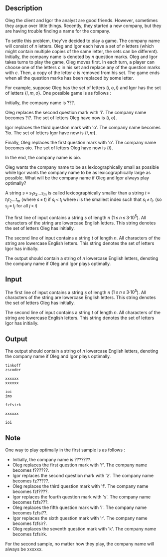 ## Description

<div><p>Oleg the client and Igor the analyst are good friends. However, sometimes they argue over little things. Recently, they started a new company, but they are having trouble finding a name for the company.</p><p>To settle this problem, they've decided to play a game. The company name will consist of <span class="tex-span"><i>n</i></span> letters. Oleg and Igor each have a set of <span class="tex-span"><i>n</i></span> letters (which might contain multiple copies of the same letter, the sets can be different). Initially, the company name is denoted by <span class="tex-span"><i>n</i></span> question marks. Oleg and Igor takes turns to play the game, Oleg moves first. In each turn, a player can choose one of the letters <span class="tex-span"><i>c</i></span> in his set and replace any of the question marks with <span class="tex-span"><i>c</i></span>. Then, a copy of the letter <span class="tex-span"><i>c</i></span> is removed from his set. The game ends when all the question marks has been replaced by some letter.</p><p>For example, suppose Oleg has the set of letters <span class="tex-span">{<i>i</i>, <i>o</i>, <i>i</i>}</span> and Igor has the set of letters <span class="tex-span">{<i>i</i>, <i>m</i>, <i>o</i>}</span>. One possible game is as follows :</p><p>Initially, the company name is <span class="tex-font-style-tt">???</span>.</p><p>Oleg replaces the second question mark with <span class="tex-font-style-tt">'i'</span>. The company name becomes <span class="tex-font-style-tt">?i?</span>. The set of letters Oleg have now is <span class="tex-span">{<i>i</i>, <i>o</i>}</span>.</p><p>Igor replaces the third question mark with <span class="tex-font-style-tt">'o'</span>. The company name becomes <span class="tex-font-style-tt">?io</span>. The set of letters Igor have now is <span class="tex-span">{<i>i</i>, <i>m</i>}</span>.</p><p>Finally, Oleg replaces the first question mark with <span class="tex-font-style-tt">'o'</span>. The company name becomes <span class="tex-font-style-tt">oio</span>. The set of letters Oleg have now is <span class="tex-span">{<i>i</i>}</span>.</p><p>In the end, the company name is <span class="tex-font-style-tt">oio</span>.</p><p>Oleg wants the company name to be as lexicographically small as possible while Igor wants the company name to be as lexicographically large as possible. What will be the company name if Oleg and Igor always play optimally?</p><p>A string <span class="tex-span"><i>s</i> = <i>s</i><sub class="lower-index">1</sub><i>s</i><sub class="lower-index">2</sub>...<i>s</i><sub class="lower-index"><i>m</i></sub></span> is called lexicographically smaller than a string <span class="tex-span"><i>t</i> = <i>t</i><sub class="lower-index">1</sub><i>t</i><sub class="lower-index">2</sub>...<i>t</i><sub class="lower-index"><i>m</i></sub></span> (where <span class="tex-span"><i>s</i> ≠ <i>t</i></span>) if <span class="tex-span"><i>s</i><sub class="lower-index"><i>i</i></sub> &lt; <i>t</i><sub class="lower-index"><i>i</i></sub></span> where <span class="tex-span"><i>i</i></span> is the smallest index such that <span class="tex-span"><i>s</i><sub class="lower-index"><i>i</i></sub> ≠ <i>t</i><sub class="lower-index"><i>i</i></sub></span>. (so <span class="tex-span"><i>s</i><sub class="lower-index"><i>j</i></sub> = <i>t</i><sub class="lower-index"><i>j</i></sub></span> for all <span class="tex-span"><i>j</i> &lt; <i>i</i></span>)</p></div><div class="input-specification"><p>The first line of input contains a string <span class="tex-span"><i>s</i></span> of length <span class="tex-span"><i>n</i></span> (<span class="tex-span">1 ≤ <i>n</i> ≤ 3·10<sup class="upper-index">5</sup></span>). All characters of the string are lowercase English letters. This string denotes the set of letters Oleg has initially.</p><p>The second line of input contains a string <span class="tex-span"><i>t</i></span> of length <span class="tex-span"><i>n</i></span>. All characters of the string are lowercase English letters. This string denotes the set of letters Igor has initially.</p></div><div class="output-specification"><p>The output should contain a string of <span class="tex-span"><i>n</i></span> lowercase English letters, denoting the company name if Oleg and Igor plays optimally.</p></div>

## Input

<p>The first line of input contains a string <span class="tex-span"><i>s</i></span> of length <span class="tex-span"><i>n</i></span> (<span class="tex-span">1 ≤ <i>n</i> ≤ 3·10<sup class="upper-index">5</sup></span>). All characters of the string are lowercase English letters. This string denotes the set of letters Oleg has initially.</p><p>The second line of input contains a string <span class="tex-span"><i>t</i></span> of length <span class="tex-span"><i>n</i></span>. All characters of the string are lowercase English letters. This string denotes the set of letters Igor has initially.</p>

## Output

<p>The output should contain a string of <span class="tex-span"><i>n</i></span> lowercase English letters, denoting the company name if Oleg and Igor plays optimally.</p>





```input1
tinkoff
zscoder

```




```input2
xxxxxx
xxxxxx

```




```input3
ioi
imo

```




```output1
fzfsirk

```




```output2
xxxxxx

```




```output3
ioi

```



## Note

<p>One way to play optimally in the first sample is as follows :</p><ul><li> Initially, the company name is <span class="tex-font-style-tt">???????</span>.</li><li> Oleg replaces the first question mark with <span class="tex-font-style-tt">'f'</span>. The company name becomes <span class="tex-font-style-tt">f??????</span>.</li><li> Igor replaces the second question mark with <span class="tex-font-style-tt">'z'</span>. The company name becomes <span class="tex-font-style-tt">fz?????</span>.</li><li> Oleg replaces the third question mark with <span class="tex-font-style-tt">'f'</span>. The company name becomes <span class="tex-font-style-tt">fzf????</span>.</li><li> Igor replaces the fourth question mark with <span class="tex-font-style-tt">'s'</span>. The company name becomes <span class="tex-font-style-tt">fzfs???</span>.</li><li> Oleg replaces the fifth question mark with <span class="tex-font-style-tt">'i'</span>. The company name becomes <span class="tex-font-style-tt">fzfsi??</span>.</li><li> Igor replaces the sixth question mark with <span class="tex-font-style-tt">'r'</span>. The company name becomes <span class="tex-font-style-tt">fzfsir?</span>.</li><li> Oleg replaces the seventh question mark with <span class="tex-font-style-tt">'k'</span>. The company name becomes <span class="tex-font-style-tt">fzfsirk</span>.</li></ul><p>For the second sample, no matter how they play, the company name will always be <span class="tex-font-style-tt">xxxxxx</span>.</p>

